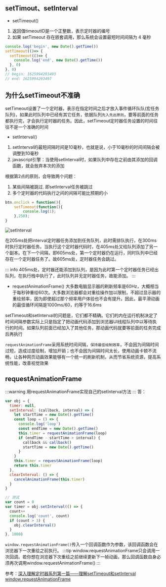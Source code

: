 ## setTimout、setInterval
* setTimeout()
1. 返回值timeoutID是一个正整数，表示定时器的编号
2. 如果 setTimeout 存在嵌套调用，那么系统会设置最短时间间隔为 4 毫秒
```js
console.log('begin', new Date().getTime())
setTimeout(()=> {
  setTimeout(()=> {
    console.log('end', new Date().getTime())
  }, 0)
}, 0)
// begin: 1625994293493
// end: 1625994293497
```

## 为什么setTimeout不准确
setTimeout设置了一个定时器，表示在指定时间之后才放入事件循环队队(宏任务队列)，如果此时队列中已经有其它任务，依据队列<code>先入先出原则</code>，要等前面的任务都执行完，才会执行定时器的任务。因此，setTimeout定时器任务设置的时间往往不是一个准确的时间

* setInterval()
1. setInterval的最短间隔时间是10毫秒，也就是说，小于10毫秒的时间间隔会被调整到10毫秒
2. javascript引擎：当使用setInterval时，如果队列中存在之前由其添加的回调函数，就会放弃本次的添加

根据第2点的原则，会导致两个问题：
1. 某些间隔被跳过. 即setInterval任务被跳过
2. 多个定时器的代码执行之间的间隔可能比预期的小
```js
btn.onclick = function(){
    setTimeout(function(){
        console.log(1);
    },250);
}
```

![setInterval](@assets/basic/code_write/8.png)

在205ms处把interval定时器任务添加到任务队列，此时需排队执行，在300ms时执行定时器任务。当执行这个定时器代码时，在405ms处又给队列添加了另一个副本。在下一个间隔，即605ms处，第一个定时器仍在运行，同时队列中已经存在一个定时器任务了。故605ms处，定时器任务会跳过。

::: info
405ms处，定时器还能添加到队列，是因为此时第一个定时器任务已经出队列，在执行栈中执行了，此时队列并无定时器任务，故能添加。
:::

* requestAnimationFrame()
大多数电脑显示器的刷新频率是60Hz，大概相当于每秒钟重绘60次。大多数浏览器都会对重绘操作加以限制，不超过显示器的重绘频率，因为即使超过那个频率用户体验也不会有提升。因此，最平滑动画的最佳循环间隔是1000ms/60，约等于16.6ms

setTimeout和setInterval的问题是，它们都不精确。它们的内在运行机制决定了时间间隔参数实际上只是指定了把动画代码添加到浏览器UI线程队列中以等待执行的时间。如果队列前面已经加入了其他任务，那动画代码就要等前面的任务完成后再执行

<code>requestAnimationFrame</code>采用系统时间间隔，<code>保持最佳绘制效率</code>，不会因为间隔时间过短，造成过度绘制，增加开销；也不会因为间隔时间太长，使用动画卡顿不流畅，让各种网页动画效果能够有一个统一的刷新机制，从而节省系统资源，提高系统性能，改善视觉效果



## requestAnimationFrame
:::warning
用requestAnimationFrame实现自己的setInterval方法
:::
答：
```js
var obj = {
  timer: null,
  setInterval: (callback, interval) => {
    let startTime = new Date().getTime()
    const loop = () => {
      console.log('loop')
      const endTime = new Date().getTime()
      this.timer = requestAnimationFrame(loop)
      if (endTime - startTime > interval) {
        callback && callback()
        startTime = new Date().getTime()
      }
    }
    this.timer = requestAnimationFrame(loop)
    return this.timer
  },
  clearInterval: () => {
    cancelAnimationFrame(this.timer)
  }
}

// 测试
var count = 0
var timer = obj.setInterval(() => {
  count++
  console.log('count', count)
  if (count > 3) {
    obj.clearInterval()
  }
}, 1000)
```
<code>window.requestAnimationFrame()</code>传入一个回调函数作为参数，该回调函数会在浏览器下一次重绘之前执行。
:::tip
window.requestAnimationFrame只会调用一次回调。若你想在浏览器下次重绘之前继续更新下一帧动画，那么回调函数自身必须再次调用window.requestAnimationFrame()
:::

参考：[深入理解定时器系列第一篇——理解setTimeout和setInterval](https://www.cnblogs.com/xiaohuochai/p/5773183.html)
[window.requestAnimationFrame](https://developer.mozilla.org/zh-CN/docs/Web/API/Window/requestAnimationFrame)